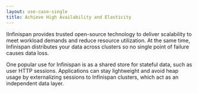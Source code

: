 ```yaml
---
layout: use-case-single
title: Achieve High Availability and Elasticity
---
```


IInfinispan provides trusted open-source technology to deliver scalability to meet workload demands and reduce resource utilization. At the same time, Infinispan distributes your data across clusters so no single point of failure causes data loss.

One popular use for Infinispan is as a shared store for stateful data, such as user HTTP sessions. Applications can stay lightweight and avoid heap usage by externalizing sessions to Infinispan clusters, which act as an independent data layer.
